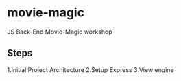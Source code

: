 # movie-magic
JS Back-End Movie-Magic workshop

## Steps
 1.Initial Project Architecture 
 2.Setup Express
 3.View engine
